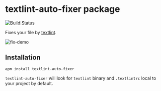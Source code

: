 # textlint-auto-fixer package

[![Build Status](https://travis-ci.org/uraway/textlint-auto-fixer.svg?branch=master)](https://travis-ci.org/uraway/textlint-auto-fixer)

Fixes your file by [textlint](https://textlint.github.io/).

![fix-demo](https://cloud.githubusercontent.com/assets/15242484/16922478/a222fcea-4d50-11e6-9095-adec0e7bd945.gif)

## Installation

```
apm install textlint-auto-fixer
```

`textlint-auto-fixer` will look for `textlint` binary and `.textlintrc` local to your project by default.
